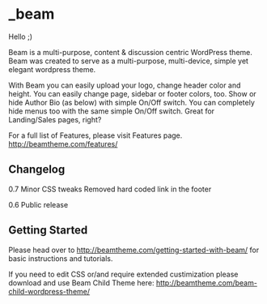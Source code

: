 _beam
===

Hello ;)

Beam is a multi-purpose, content & discussion centric WordPress theme.
Beam was created to serve as a multi-purpose, multi-device, simple yet elegant wordpress theme.

With Beam you can easily upload your logo, change header color and height. You can easily change page, sidebar or footer colors, too.
Show or hide Author Bio (as below) with simple On/Off switch. 
You can completely hide menus too with the same simple On/Off switch. Great for Landing/Sales pages, right?

For a full list of Features, please visit Features page. http://beamtheme.com/features/

Changelog
---------

0.7
Minor CSS tweaks
Removed hard coded link in the footer

0.6 
Public release



Getting Started
---------------

Please head over to http://beamtheme.com/getting-started-with-beam/ for basic instructions and tutorials.

If you need to edit CSS or/and require extended custimization please download and use Beam Child Theme here: http://beamtheme.com/beam-child-wordpress-theme/
